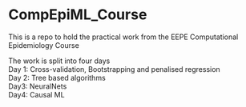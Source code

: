 # CompEpiML_Course
This is a repo to hold the practical work from the EEPE Computational Epidemiology Course

The work is split into four days  
Day 1: Cross-validation, Bootstrapping and penalised regression  
Day 2: Tree based algorithms  
Day3: NeuralNets  
Day4: Causal ML
